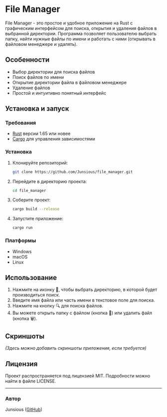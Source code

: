 # File Manager

File Manager - это простое и удобное приложение на Rust с графическим интерфейсом для поиска, открытия и удаления файлов в выбранной директории. Программа позволяет пользователю выбрать папку, найти нужные файлы по имени и работать с ними (открывать в файловом менеджере и удалять).

## Особенности

- Выбор директории для поиска файлов
- Поиск файлов по имени
- Открытие директории файла в файловом менеджере
- Удаление файлов
- Простой и интуитивно понятный интерфейс

## Установка и запуск

### Требования

- [Rust](https://www.rust-lang.org/learn/get-started) версии 1.65 или новее
- [Cargo](https://doc.rust-lang.org/cargo/getting-started/installation.html) для управления зависимостями

### Установка

1. Клонируйте репозиторий:

    ```bash
    git clone https://github.com/Junsious/file_manager.git
    ```

2. Перейдите в директорию проекта:

    ```bash
    cd file_manager
    ```

3. Соберите проект:

    ```bash
    cargo build --release
    ```

4. Запустите приложение:

    ```bash
    cargo run
    ```

### Платформы

- Windows
- macOS
- Linux

## Использование

1. Нажмите на иконку 📁, чтобы выбрать директорию, в которой будет производиться поиск.
2. Введите имя файла или часть имени в текстовое поле для поиска.
3. Нажмите на кнопку 🔍 для поиска файлов.
4. Вы можете открыть папку с файлом (кнопка 📂) или удалить файл (кнопка 🗑️).

## Скриншоты

*(Здесь можно добавить скриншоты приложения, если требуется)*

## Лицензия

Проект распространяется под лицензией MIT. Подробности можно найти в файле LICENSE.

---

### Автор

Junsious ([GitHub](https://github.com/Junsious))
